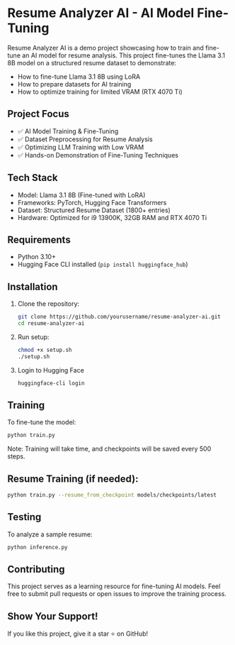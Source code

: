 # Resume Analyzer AI - AI Model Fine-Tuning

Resume Analyzer AI is a demo project showcasing how to train and fine-tune an AI model for resume analysis. This project fine-tunes the Llama 3.1 8B model on a structured resume dataset to demonstrate:

- How to fine-tune Llama 3.1 8B using LoRA
- How to prepare datasets for AI training
- How to optimize training for limited VRAM (RTX 4070 Ti)

## Project Focus

- ✅ AI Model Training & Fine-Tuning
- ✅ Dataset Preprocessing for Resume Analysis
- ✅ Optimizing LLM Training with Low VRAM
- ✅ Hands-on Demonstration of Fine-Tuning Techniques

## Tech Stack

- Model: Llama 3.1 8B (Fine-tuned with LoRA)
- Frameworks: PyTorch, Hugging Face Transformers
- Dataset: Structured Resume Dataset (1800+ entries)
- Hardware: Optimized for i9 13900K, 32GB RAM and RTX 4070 Ti

## Requirements
- Python 3.10+
- Hugging Face CLI installed (`pip install huggingface_hub`)

## Installation
1. Clone the repository:
   ```bash
   git clone https://github.com/yourusername/resume-analyzer-ai.git
   cd resume-analyzer-ai
   ```

2. Run setup:
   ```bash
   chmod +x setup.sh
   ./setup.sh
   ```
3. Login to Hugging Face
   ```bash
   huggingface-cli login
   ```

## Training
To fine-tune the model:
```bash
python train.py
```
Note: Training will take time, and checkpoints will be saved every 500 steps.

## Resume Training (if needed):
```bash
python train.py --resume_from_checkpoint models/checkpoints/latest
```

## Testing
To analyze a sample resume:
```bash
python inference.py
```

## Contributing
This project serves as a learning resource for fine-tuning AI models. Feel free to submit pull requests or open issues to improve the training process.

## Show Your Support!
If you like this project, give it a star ⭐ on GitHub!
